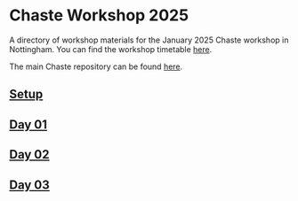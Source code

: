 # Chaste Workshop 2025

A directory of workshop materials for the January 2025 Chaste workshop in Nottingham.
You can find the workshop timetable [here](https://chaste.github.io/workshops/2025-01/#timetable).

The main Chaste repository can be found [here](https://github.com/Chaste/Chaste).

## [Setup](https://github.com/Chaste/chaste-workshop-materials-2025/tree/main/setup)

## [Day 01](https://github.com/Chaste/chaste-workshop-materials-2025/tree/main/day-01)

## [Day 02](https://github.com/Chaste/chaste-workshop-materials-2025/tree/main/day-02)

## [Day 03](https://github.com/Chaste/chaste-workshop-materials-2025/tree/main/day-03)
